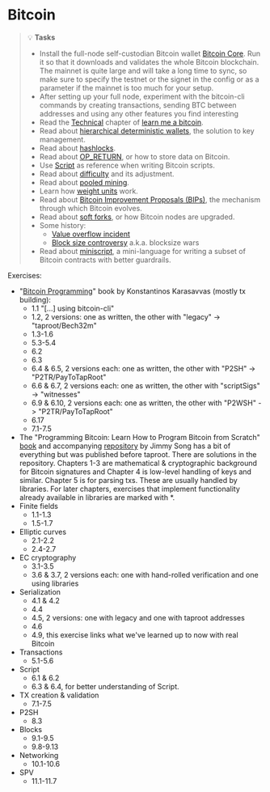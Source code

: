 # Bitcoin

> 💡 **Tasks**
> * Install the full-node self-custodian Bitcoin wallet [Bitcoin Core](https://bitcoin.org/en/wallets/desktop/mac/bitcoincore/?step=5\&platform=mac\&important=control,validation). Run it so that it downloads and validates the whole Bitcoin blockchain. The mainnet is quite large and will take a long time to sync, so make sure to specify the testnet or the signet in the config or as a parameter if the mainnet is too much for your setup.
> * After setting up your full node, experiment with the bitcoin-cli commands by creating transactions, sending BTC between addresses and using any other features you find interesting
> * Read the [Technical](https://learnmeabitcoin.com/technical/) chapter of [learn me a bitcoin](https://learnmeabitcoin.com/).
> * Read about [hierarchical deterministic wallets](https://en.bitcoin.it/wiki/Deterministic_wallet), the solution to key management.
> * Read about [hashlocks](https://en.bitcoin.it/wiki/Hashlock).
> * Read about [OP_RETURN](https://en.bitcoin.it/wiki/OP_RETURN), or how to store data on Bitcoin.
> * Use [Script](https://en.bitcoin.it/wiki/Script) as reference when writing Bitcoin scripts.
> * Read about [difficulty](https://en.bitcoin.it/wiki/Difficulty) and its adjustment.
> * Read about [pooled mining](https://en.bitcoin.it/wiki/Pooled_mining).
> * Learn how [weight units](https://en.bitcoin.it/wiki/Weight_units) work.
> * Read about [Bitcoin Improvement Proposals (BIPs)](https://en.bitcoin.it/wiki/Bitcoin_Improvement_Proposals), the mechanism through which Bitcoin evolves.
> * Read about [soft forks](https://en.bitcoin.it/wiki/Softfork), or how Bitcoin nodes are upgraded.
> * Some history:
>   * [Value overflow incident](https://en.bitcoin.it/wiki/Value_overflow_incident)
>   * [Block size controversy](https://en.bitcoin.it/wiki/Block_size_limit_controversy) a.k.a. blocksize wars
> * Read about [miniscript](https://bitcoin.sipa.be/miniscript/), a mini-language for writing a subset of Bitcoin contracts with better guardrails.

Exercises:
* "[Bitcoin Programming](https://kkarasavvas.com/assets/bitcoin-textbook.pdf)" book by Konstantinos Karasavvas (mostly tx building):
  * 1.1 "[...] using bitcoin-cli"
  * 1.2, 2 versions: one as written, the other with "legacy" -> "taproot/Bech32m"
  * 1.3-1.6
  * 5.3-5.4
  * 6.2
  * 6.3
  * 6.4 & 6.5, 2 versions each: one as written, the other with "P2SH" -> "P2TR/PayToTapRoot"
  * 6.6 & 6.7, 2 versions each: one as written, the other with "scriptSigs" -> "witnesses"
  * 6.9 & 6.10, 2 versions each: one as written, the other with "P2WSH" -> "P2TR/PayToTapRoot"
  * 6.17
  * 7.1-7.5
* The "Programming Bitcoin: Learn How to Program Bitcoin from Scratch" [book](https://www.oreilly.com/library/view/programming-bitcoin/9781492031482/) and accompanying [repository](https://github.com/jimmysong/programmingbitcoin) by Jimmy Song has a bit of everything but was published before taproot. There are solutions in the repository. Chapters 1-3 are mathematical & cryptographic background for Bitcoin signatures and Chapter 4 is low-level handling of keys and similar. Chapter 5 is for parsing txs. These are usually handled by libraries. For later chapters, exercises that implement functionality already available in libraries are marked with *.
* Finite fields
  * 1.1-1.3
  * 1.5-1.7
* Elliptic curves
  * 2.1-2.2
  * 2.4-2.7
* EC cryptography
  * 3.1-3.5
  * 3.6 & 3.7, 2 versions each: one with hand-rolled verification and one using libraries
* Serialization
  * 4.1 & 4.2
  * 4.4
  * 4.5, 2 versions: one with legacy and one with taproot addresses
  * 4.6
  * 4.9, this exercise links what we've learned up to now with real Bitcoin
* Transactions
  * 5.1-5.6
* Script
  * 6.1 & 6.2
  * 6.3 & 6.4, for better understanding of Script.
* TX creation & validation
  * 7.1-7.5
* P2SH
  * 8.3
* Blocks
  * 9.1-9.5
  * 9.8-9.13
* Networking
  * 10.1-10.6
* SPV
  * 11.1-11.7